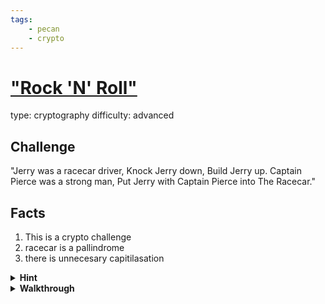```yaml
---
tags:
    - pecan
    - crypto
---
```


# ["Rock 'N' Roll"](https://pecanplus.ecusdf.org/?page=challenges&challenge=rocknroll)

type: cryptography
difficulty: advanced


## Challenge 

"Jerry was a racecar driver, Knock Jerry down, Build Jerry up. Captain Pierce was a strong man, Put Jerry with Captain Pierce into The Racecar."

## Facts

1. This is a crypto challenge
1. racecar is a pallindrome
1. there is unnecesary capitilasation


<details>
<summary><b>Hint</b></summary>

look for picoCTF challenge `1_wanna_b3_a_r0ck5tar` or `mus1c`

</details>

<details>
<summary><b>Walkthrough</b></summary>

Use the Rockstar interpreter [here](https://codewithrockstar.com/online)

Read the [docs](https://codewithrockstar.com/docs)

## Rockstar interpritation

1. Jerry was a racecar driver,
    * A poetic number literal
    * initialise varialbe Jerry with number 1 7 6
1. Knock Jerry down 
    * decrement Jerry
1. Build Jerry up
    * increment Jerry
1.  Captain Pierce was a strong man
    * A poetic number literal
    * Initialise 'Captain Pierce' to: 1 6 3 
1. Put Jerry with Captain Pierce into The Racecar
    * add Jerry to Captain Pierce and assign result to The Racecar

This successfully executes but does not print, so we need to get it to print to STDOUT.

Add a write to STDOUT `Say The Racecar`

</details>
